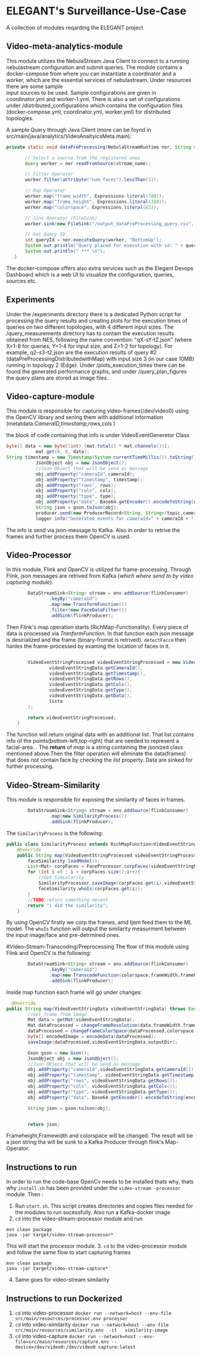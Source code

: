 # ELEGANT's Surveillance-Use-Case 

A collection of modules reqarding the ELEGANT project

## Video-meta-analytics-module

This module utilizes the NebulaStream Java Client to connect to a running nebulastream configuration
and submit queries. The module contains a docker-compose from where you can instantiate a coordinator
and a worker, which are the essential services of nebulastream. Under resources there are some sample  
input sources to be used.  Sample configurations are given in coordinator.yml and worker-1.yml. There 
is also a set of configurations under /distributed_configurations which contains the configuration 
files (docker-compose.yml, coordinator.yml, worker.yml) for distributed topologies. 

A sample Query through Java Client (more can be foynd in src/main/java/analytics/VideoAnaltyicsMeta.main):

 ```java
private static void dataPreProcessing(NebulaStreamRuntime ner, String stream_name) throws  Exception {

        // Select a source from the registered ones
        Query worker = ner.readFromSource(stream_name);

        // Filter Operator
        worker.filter(attribute("num_faces").lessThan(3));

        // Map Operator
        worker.map("frame_width", Expressions.literal(780));
        worker.map("frame_height", Expressions.literal(310));
        worker.map("colorspace", Expressions.literal(83));

        // Sink Operator (FileSink)
        worker.sink(new FileSink("/output_dataPreProcessing_query.csv", "CSV_FORMAT", true));

        // Get Query ID
        int queryId = ner.executeQuery(worker, "BottomUp");
        System.out.println("Query placed for execution with id: " + queryId);
        System.out.println(" *** \n");
    }
```

The docker-compose offers also extra services such as the Elegant Devops Dashboard which is a web UI to visualize
the configuration, queries, sources etc.

## Experiments

Under the /experiments directory there is a dedicated Python script for processing the query results and creating plots 
for the execution times of queries on two different topologies, with 4 different input sizes. The /query_measurements 
directory has to contain the execution results obtained from NES, following the name convention: "qX-sY-tZ.json" (where
X=1-8 for queries, Y=1-4 for input size, and Z=1-2 for topology). For example, q2-s3-t2.json are the execution results
of query #2 (dataPreProcessingDistributedwithMap) with input size 3 (in our case 10MB) running in topology 2 (Edge).
Under /plots_execution_times there can be found the generated performance graphs, and under /query_plan_figures the query 
plans are stored as image files.

## Video-capture-module
This module is responsible for capturing 
video-frames(/dev/video0) using the OpenCV library 
and sening them with additional information 
(metatdata:*CameraID,timestamp,rows,cols* )

the block of code containing that info is under 
 VideoEventGeneretor Class
 ```java
 byte[] data = new byte[(int) (mat.total() * mat.channels())];
            mat.get(0, 0, data);
String timestamp = new Timestamp(System.currentTimeMillis()).toString();
            JsonObject obj = new JsonObject();
            //Json Object that will be send as message
            obj.addProperty("cameraId",cameraId);
            obj.addProperty("timestamp", timestamp);
            obj.addProperty("rows", rows);
            obj.addProperty("cols", cols);
            obj.addProperty("type", type);
            obj.addProperty("data", Base64.getEncoder().encodeToString(data));
            String json = gson.toJson(obj);
            producer.send(new ProducerRecord<String, String>(topic,cameraId, json),new EventGeneratorCallback(cameraId));
            logger.info("Generated events for cameraId=" + cameraId + " frameid=" + (++frameCount) + " timestamp="+timestamp);
```
The info is send via json-message to Kafka. Also in order
to retrive the frames and further process them OpenCV is 
used.
## Video-Processor
In this module, Flink and OpenCV is utilized for frame-processing.
Through Flink, json messages are retrived from Kafka (*which where send to by video
capturing module*). 
```java
        DataStreamSink<String> stream = env.addSource(flinkConsumer)
                .keyBy("cameraId")
                .map(new TransformFunction())
                .filter(new FaceDataFilter())
                .addSink(flinkProducer);
```

Then Flink's map operation starts (RichMap-Functionality).
Every piece of data is processed via *TranformFunction*.
In that function each json message is desirialized and the frame (binary-fromat
is retrived). `detectFacce` then hanles the frame-processed by examing the
location of faces in it. 

```java

        VideoEventStringProcessed videoEventStringProcessed = new VideoEventStringProcessed(
                videoEventStringData.getCameraId(),
                videoEventStringData.getTimestamp(),
                videoEventStringData.getRows(),
                videoEventStringData.getCols(),
                videoEventStringData.getType(),
                videoEventStringData.getData(),
                lista
        );

        return videoEventStringProcessed;
    }
```
The function will return original data with an additional list. That list contains
info of the points(bottom-left,top-right) that are needed to represent a facial-area.
. The **return** of *map* is a string containing the jsonized class mentioned
above.Then the filter operation will eliminate the data(frames) that does not
contain face by checking the *list* property. Data are sinked for further processing.

## Video-Stream-Similarity 
This module is responsible for exposing the similarity of faces in frames.
```java
        DataStreamSink<String> stream = env.addSource(flinkConsumer)
                .map(new SimilarityProcess())
                .addSink(flinkProducer);
```

The `SimilarityProcess` is the following:
```java
public class SimilarityProcess extends RichMapFunction<VideoEventStringProcessed, String> {
    @Override
    public String map(VideoEventStringProcessed videoEventStringProcessed) throws Exception {
        faceSimilarity.loadModel();
        List<Mat> corpFaces = FaceProcessor.corpFaces(videoEventStringProcessed);
        for (int i =0 ; i < corpFaces.size();i++){
            //Get Simialarity
            SimilarityProcessor.saveImage(corpFaces.get(i),videoEventStringProcessed,"/tmp/similarity/");
            faceSimilarity.whoIs(corpFaces.get(i));
        }
        //TODO:return something decent
        return "i did the similarity";
    }
```
By using OpenCV firstly we corp  the frames, amd tjem feed them to the ML model.
The `whoIs` function will output the similarity measurment between the input image/face
and pre-detrmined ones.

#Video-Stream-Transcoding/Preprocessing 
The flow of this module using Flink and OpenCV is the following: 
```java
        DataStreamSink<String> stream = env.addSource(flinkConsumer)
                .keyBy("cameraId")
                .map(new TranscodeFunction(colorspace,frameWidth,frameHeight,processedImageDir))
                .addSink(flinkProducer);
```
Inside map function each frame will go under changes:
```java
  @Override
public String map(VideoEventStringData videoEventStringData) throws Exception {
        //Get frame from image
        Mat data = getMat(videoEventStringData);
        Mat dataProcessed = changeFrameResolution(data,frameWidth,frameHeight);
        dataProcessed = changeFrameColorSpace(dataProcessed,colorspace);
        byte[] encodedImage = encodeData(dataProcessed);
        saveImage(dataProcessed,videoEventStringData,outputDir);

        Gson gson = new Gson();
        JsonObject obj = new JsonObject();
        //Json Object that will be send as message
        obj.addProperty("cameraId",videoEventStringData.getCameraId());
        obj.addProperty("timestamp", videoEventStringData.getTimestamp());
        obj.addProperty("rows", videoEventStringData.getRows());
        obj.addProperty("cols", videoEventStringData.getCols());
        obj.addProperty("type", videoEventStringData.getType());
        obj.addProperty("data", Base64.getEncoder().encodeToString(encodedImage));

        String json = gson.toJson(obj);


        return json;
```
Frameheight,Framewidth and colorspace will be changed.
The result will be a json string tha will be sunk to a Kafka 
Producer through flink's Map-Operator.

## Instructions to run 
In order to run the  code-base OpenCv needs to be installed thats why,
thats why `install.sh` has been provided under the `video-stream
-processor` module.
Then :
1. Run `start.sh`. This script creates directories and
copies files needed for the modules to run sucessfully.
Also run a Kafka-docker image
2. `cd` into the video-stream-processor module and
run 
```
mvn clean package
java -jar target/video-stream-processor*
```
This will start the processor module.
3. `cd` to the video-processor module and follow the 
same flow to start capturing frames
```
mvn clean package
java -jar target/video-stream-capture*
```
4. Same goes for video-stream similarity 

## Instructions to run Dockerized
1. `cd` into video-processor
`docker run --network=host --env-file src/main/resources/processor.env processor
`
2. `cd` into video-similarity 
`docker run --network=host --env-file src/main/resources/similarity.env  -it   similarity-image
`
3. `cd` into video-capture 
 `docker run --network=host --env-file=src/main/resources/capture.env --device=/dev/video0:/dev/video0 capture:latest
   `
